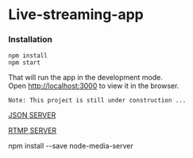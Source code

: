 # Live-streaming-app

### Installation
```
npm install
npm start
```
That will run the app in the development mode.<br>
Open [http://localhost:3000](http://localhost:3000) to view it in the browser.

`Note: This project is still under construction ...`

[JSON SERVER](https://www.npmjs.com/package/json-server)

[RTMP SERVER](https://github.com/illuspas/Node-Media-Server)

npm install --save node-media-server
